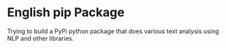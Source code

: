 # English pip Package

Trying to build a PyPi python package that does various text analysis using NLP and other libraries.
